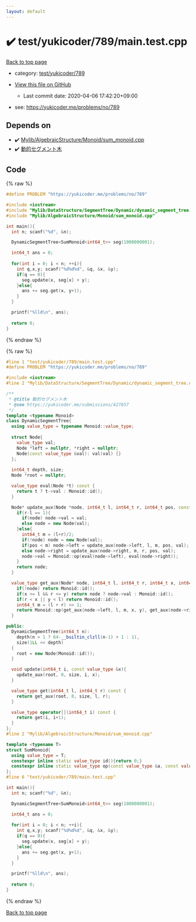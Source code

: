 ```yaml
---
layout: default
---
```


<!-- mathjax config similar to math.stackexchange -->
<script type="text/javascript" async
  src="https://cdnjs.cloudflare.com/ajax/libs/mathjax/2.7.5/MathJax.js?config=TeX-MML-AM_CHTML">
</script>
<script type="text/x-mathjax-config">
  MathJax.Hub.Config({
    TeX: { equationNumbers: { autoNumber: "AMS" }},
    tex2jax: {
      inlineMath: [ ['$','$'] ],
      processEscapes: true
    },
    "HTML-CSS": { matchFontHeight: false },
    displayAlign: "left",
    displayIndent: "2em"
  });
</script>

<script type="text/javascript" src="https://cdnjs.cloudflare.com/ajax/libs/jquery/3.4.1/jquery.min.js"></script>
<script src="https://cdn.jsdelivr.net/npm/jquery-balloon-js@1.1.2/jquery.balloon.min.js" integrity="sha256-ZEYs9VrgAeNuPvs15E39OsyOJaIkXEEt10fzxJ20+2I=" crossorigin="anonymous"></script>
<script type="text/javascript" src="../../../../assets/js/copy-button.js"></script>
<link rel="stylesheet" href="../../../../assets/css/copy-button.css" />


# :heavy_check_mark: test/yukicoder/789/main.test.cpp

<a href="../../../../index.html">Back to top page</a>

* category: <a href="../../../../index.html#f2dc228f845da8f438899cc780c48dec">test/yukicoder/789</a>
* <a href="{{ site.github.repository_url }}/blob/master/test/yukicoder/789/main.test.cpp">View this file on GitHub</a>
    - Last commit date: 2020-04-06 17:42:20+09:00


* see: <a href="https://yukicoder.me/problems/no/789">https://yukicoder.me/problems/no/789</a>


## Depends on

* :heavy_check_mark: <a href="../../../../library/Mylib/AlgebraicStructure/Monoid/sum_monoid.cpp.html">Mylib/AlgebraicStructure/Monoid/sum_monoid.cpp</a>
* :heavy_check_mark: <a href="../../../../library/Mylib/DataStructure/SegmentTree/Dynamic/dynamic_segment_tree.cpp.html">動的セグメント木</a>


## Code

<a id="unbundled"></a>
{% raw %}
```cpp
#define PROBLEM "https://yukicoder.me/problems/no/789"

#include <iostream>
#include "Mylib/DataStructure/SegmentTree/Dynamic/dynamic_segment_tree.cpp"
#include "Mylib/AlgebraicStructure/Monoid/sum_monoid.cpp"

int main(){
  int n; scanf("%d", &n);

  DynamicSegmentTree<SumMonoid<int64_t>> seg(1000000001);

  int64_t ans = 0;
    
  for(int i = 0; i < n; ++i){
    int q,x,y; scanf("%d%d%d", &q, &x, &y);
    if(q == 0){
      seg.update(x, seg[x] + y);
    }else{
      ans += seg.get(x, y+1);
    }
  }

  printf("%lld\n", ans);
  
  return 0;
}

```
{% endraw %}

<a id="bundled"></a>
{% raw %}
```cpp
#line 1 "test/yukicoder/789/main.test.cpp"
#define PROBLEM "https://yukicoder.me/problems/no/789"

#include <iostream>
#line 2 "Mylib/DataStructure/SegmentTree/Dynamic/dynamic_segment_tree.cpp"

/**
 * @title 動的セグメント木
 * @see https://yukicoder.me/submissions/427657
 */
template <typename Monoid>
class DynamicSegmentTree{
  using value_type = typename Monoid::value_type;
  
  struct Node{
    value_type val;
    Node *left = nullptr, *right = nullptr;
    Node(const value_type &val): val(val) {}
  };
  
  int64_t depth, size;
  Node *root = nullptr;

  value_type eval(Node *t) const {
    return t ? t->val : Monoid::id();
  }

  Node* update_aux(Node *node, int64_t l, int64_t r, int64_t pos, const value_type &val){
    if(r-l == 1){
      if(node) node->val = val;
      else node = new Node(val);
    }else{
      int64_t m = (l+r)/2;
      if(!node) node = new Node(val);
      if(pos < m) node->left = update_aux(node->left, l, m, pos, val);
      else node->right = update_aux(node->right, m, r, pos, val);
      node->val = Monoid::op(eval(node->left), eval(node->right));
    }
    return node;
  }

  value_type get_aux(Node* node, int64_t l, int64_t r, int64_t x, int64_t y) const {
    if(!node) return Monoid::id();
    if(x <= l && r <= y) return node ? node->val : Monoid::id();
    if(r < x || y < l) return Monoid::id();
    int64_t m = (l + r) >> 1;
    return Monoid::op(get_aux(node->left, l, m, x, y), get_aux(node->right, m, r, x, y));
  }

public:
  DynamicSegmentTree(int64_t n):
    depth(n > 1 ? 64-__builtin_clzll(n-1) + 1 : 1),
    size(1LL << depth)
  {
    root = new Node(Monoid::id());
  }

  void update(int64_t i, const value_type &x){
    update_aux(root, 0, size, i, x);
  }

  value_type get(int64_t l, int64_t r) const {
    return get_aux(root, 0, size, l, r);
  }

  value_type operator[](int64_t i) const {
    return get(i, i+1);
  }
};
#line 2 "Mylib/AlgebraicStructure/Monoid/sum_monoid.cpp"

template <typename T>
struct SumMonoid{
  using value_type = T;
  constexpr inline static value_type id(){return 0;}
  constexpr inline static value_type op(const value_type &a, const value_type &b){return a + b;}
};
#line 6 "test/yukicoder/789/main.test.cpp"

int main(){
  int n; scanf("%d", &n);

  DynamicSegmentTree<SumMonoid<int64_t>> seg(1000000001);

  int64_t ans = 0;
    
  for(int i = 0; i < n; ++i){
    int q,x,y; scanf("%d%d%d", &q, &x, &y);
    if(q == 0){
      seg.update(x, seg[x] + y);
    }else{
      ans += seg.get(x, y+1);
    }
  }

  printf("%lld\n", ans);
  
  return 0;
}

```
{% endraw %}

<a href="../../../../index.html">Back to top page</a>

